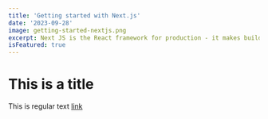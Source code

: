 ```yaml
---
title: 'Getting started with Next.js'
date: '2023-09-28'
image: getting-started-nextjs.png
excerpt: Next JS is the React framework for production - it makes building apps ez.
isFeatured: true   
---
```


# This is a title

This is regular text [link](https://google.com)